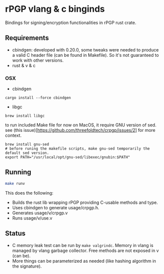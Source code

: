 # rPGP vlang & c binginds

Bindings for signing/encryption functionalities in rPGP rust crate.

## Requirements

- cbindgen: developed with 0.20.0, some tweaks were needed to produce a valid C header file (can be found in Makefile). So it's not guaranteed to work with other versions.
- rust & v & c

### OSX

- cbindgen
```
cargo install --force cbindgen
```

- libgc
```
brew install libgc
```

to run included Make file for now on MacOS, it require GNU version of sed. see (this issue)[https://github.com/threefoldtech/crpgp/issues/2] for more context.
```
brew install gnu-sed
# before runing the makefile scripts, make gnu-sed temporarily the default sed version.
export PATH="/usr/local/opt/gnu-sed/libexec/gnubin:$PATH"
```

## Running

```bash
make runv
```
This does the following:
- Builds the rust lib wrapping rPGP providing C-usable methods and type.
- Uses cbindgen to generate usage/crpgp.h.
- Generates usage/v/crpgp.v
- Runs usage/v/use.v

## Status

- C memory leak test can be run by `make valgrindc`. Memory in vlang is managed by vlang garbage collector. Free methods are not exposed in v (can be).
- More things can be parameterized as needed (like hashing algorithm in the signature).
